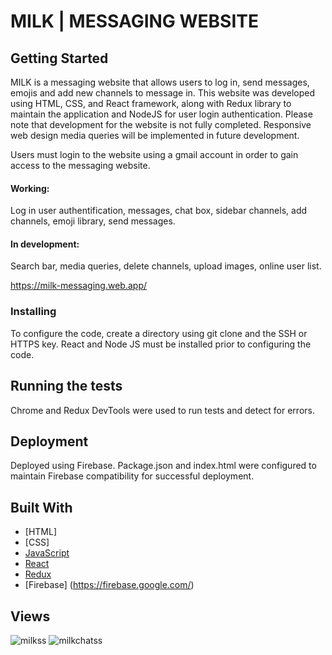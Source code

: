 # MILK | MESSAGING WEBSITE

## Getting Started

MILK is a messaging website that allows users to log in, send messages, emojis and add new channels to message in. This website was developed using HTML, CSS, and React framework, along with Redux library to maintain the application and NodeJS for user login authentication. Please note that development for the website is not fully completed. Responsive web design media queries will be implemented in future development.

Users must login to the website using a gmail account in order to gain access to the messaging website. 

#### Working: 
Log in user authentification, messages, chat box, sidebar channels, add channels, emoji library, send messages.

#### In development: 
Search bar, media queries, delete channels, upload images, online user list.

https://milk-messaging.web.app/

### Installing

To configure the code, create a directory using git clone and the SSH or HTTPS key. React and Node JS must be installed prior to configuring the code.

## Running the tests

Chrome and Redux DevTools were used to run tests and detect for errors. 

## Deployment

Deployed using Firebase. Package.json and index.html were configured to maintain Firebase compatibility for successful deployment.

## Built With

* [HTML] 
* [CSS] 
* [JavaScript](https://www.javascript.com/) 
* [React](https://reactjs.org/) 
* [Redux](https://react-redux.js.org/) 
* [Firebase] (https://firebase.google.com/)

## Views
![milkss](https://user-images.githubusercontent.com/97206862/175226575-e6a78ec7-045f-4a7f-ba84-d4d591f9cc4f.PNG)
![milkchatss](https://user-images.githubusercontent.com/97206862/175226581-a495be19-7bfb-4fa2-81eb-83bc60b1b073.PNG)


